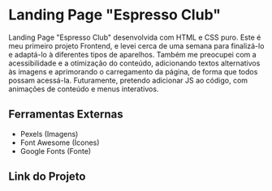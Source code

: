 # Landing Page "Espresso Club"
Landing Page "Espresso Club" desenvolvida com HTML e CSS puro. Este é meu primeiro projeto Frontend, e levei cerca
de uma semana para finalizá-lo e adaptá-lo à diferentes tipos de aparelhos. Também me preocupei com a acessibilidade e a
otimização do conteúdo, adicionando textos alternativos às imagens e aprimorando o carregamento da página, de forma que 
todos possam acessá-la. Futuramente, pretendo adicionar JS ao código, com animações de conteúdo e menus interativos.

## Ferramentas Externas
- Pexels (Imagens)
- Font Awesome (Ícones)
- Google Fonts (Fonte)

## Link do Projeto
